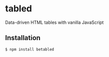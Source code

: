 # tabled

Data-driven HTML tables with vanilla JavaScript

## Installation
```
$ npm install betabled
```
